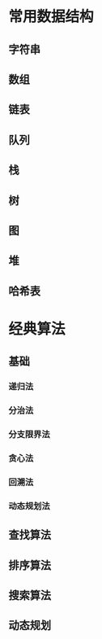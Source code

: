 # 常用数据结构
 ## 字符串
 ## 数组
 ## 链表
 ## 队列
 ## 栈
 ## 树
 ## 图
 ## 堆
 ## 哈希表
# 经典算法
 ## 基础
  ### 递归法
  ### 分治法
  ### 分支限界法
  ### 贪心法
  ### 回溯法
  ### 动态规划法
 ## 查找算法
 ## 排序算法
 ## 搜索算法
 ## 动态规划
 